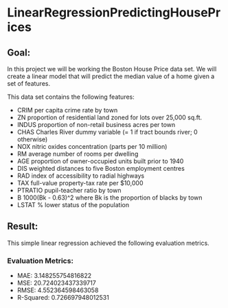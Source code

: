 # LinearRegressionPredictingHousePrices


## Goal:
In this project we will be working the Boston House Price data set. We will create a linear model that will predict the median value of a home given a set of features.

This data set contains the following features:

* CRIM     per capita crime rate by town
* ZN       proportion of residential land zoned for lots over 25,000 sq.ft.
* INDUS    proportion of non-retail business acres per town
* CHAS     Charles River dummy variable (= 1 if tract bounds river; 0 otherwise)
* NOX      nitric oxides concentration (parts per 10 million)
* RM       average number of rooms per dwelling
* AGE      proportion of owner-occupied units built prior to 1940
* DIS      weighted distances to five Boston employment centres
* RAD      index of accessibility to radial highways
* TAX      full-value property-tax rate per $10,000
* PTRATIO  pupil-teacher ratio by town
* B        1000(Bk - 0.63)^2 where Bk is the proportion of blacks by town
* LSTAT    % lower status of the population

## Result:

This simple linear regression achieved the following evaluation metrics.

### Evaluation Metrics:

- MAE: 3.148255754816822
- MSE: 20.724023437339717
- RMSE: 4.552364598463058
- R-Squared: 0.726697948012531
